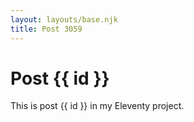 ```yaml
---
layout: layouts/base.njk
title: Post 3059
---
```


# Post {{ id }}

This is post {{ id }} in my Eleventy project.
